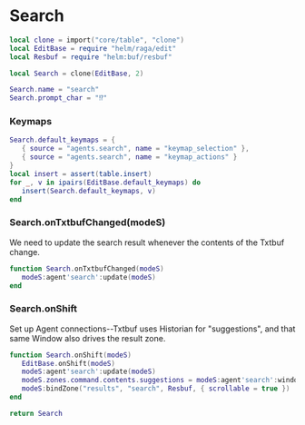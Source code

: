 # Search


```lua
local clone = import("core/table", "clone")
local EditBase = require "helm/raga/edit"
local Resbuf = require "helm:buf/resbuf"

local Search = clone(EditBase, 2)

Search.name = "search"
Search.prompt_char = "⁉️"
```


### Keymaps

```lua
Search.default_keymaps = {
   { source = "agents.search", name = "keymap_selection" },
   { source = "agents.search", name = "keymap_actions" }
}
local insert = assert(table.insert)
for _, v in ipairs(EditBase.default_keymaps) do
   insert(Search.default_keymaps, v)
end
```


### Search\.onTxtbufChanged\(modeS\)

We need to update the search result whenever the contents of the Txtbuf change\.

```lua
function Search.onTxtbufChanged(modeS)
   modeS:agent'search':update(modeS)
end
```


### Search\.onShift

Set up Agent connections\-\-Txtbuf uses Historian for "suggestions", and that
same Window also drives the result zone\.

```lua
function Search.onShift(modeS)
   EditBase.onShift(modeS)
   modeS:agent'search':update(modeS)
   modeS.zones.command.contents.suggestions = modeS:agent'search':window()
   modeS:bindZone("results", "search", Resbuf, { scrollable = true })
end
```

```lua
return Search
```

